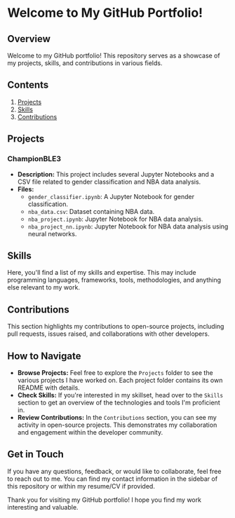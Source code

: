 # Welcome to My GitHub Portfolio!

## Overview

Welcome to my GitHub portfolio! This repository serves as a showcase of my projects, skills, and contributions in various fields.

## Contents

1. [Projects](#projects)
2. [Skills](#skills)
3. [Contributions](#contributions)

## Projects

### ChampionBLE3
- **Description:** This project includes several Jupyter Notebooks and a CSV file related to gender classification and NBA data analysis.
- **Files:**
  - `gender_classifier.ipynb`: A Jupyter Notebook for gender classification.
  - `nba_data.csv`: Dataset containing NBA data.
  - `nba_project.ipynb`: Jupyter Notebook for NBA data analysis.
  - `nba_project_nn.ipynb`: Jupyter Notebook for NBA data analysis using neural networks.

## Skills

Here, you'll find a list of my skills and expertise. This may include programming languages, frameworks, tools, methodologies, and anything else relevant to my work.

## Contributions

This section highlights my contributions to open-source projects, including pull requests, issues raised, and collaborations with other developers.

## How to Navigate

- **Browse Projects:** Feel free to explore the `Projects` folder to see the various projects I have worked on. Each project folder contains its own README with details.
- **Check Skills:** If you're interested in my skillset, head over to the `Skills` section to get an overview of the technologies and tools I'm proficient in.
- **Review Contributions:** In the `Contributions` section, you can see my activity in open-source projects. This demonstrates my collaboration and engagement within the developer community.

## Get in Touch

If you have any questions, feedback, or would like to collaborate, feel free to reach out to me. You can find my contact information in the sidebar of this repository or within my resume/CV if provided.

Thank you for visiting my GitHub portfolio! I hope you find my work interesting and valuable.
